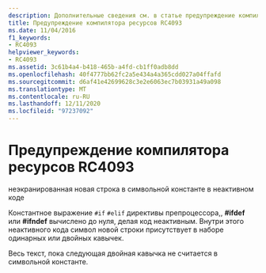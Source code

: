 ```yaml
---
description: Дополнительные сведения см. в статье предупреждение компилятора ресурсов ресурсов RC4093
title: Предупреждение компилятора ресурсов RC4093
ms.date: 11/04/2016
f1_keywords:
- RC4093
helpviewer_keywords:
- RC4093
ms.assetid: 3c61b4a4-b418-465b-a4fd-cb1ff0adb8dd
ms.openlocfilehash: 40f4777bb62fc2a5e434a4a365cdd027a04ffafd
ms.sourcegitcommit: d6af41e42699628c3e2e6063ec7b03931a49a098
ms.translationtype: MT
ms.contentlocale: ru-RU
ms.lasthandoff: 12/11/2020
ms.locfileid: "97237092"
---
```

# <a name="resource-compiler-warning-rc4093"></a>Предупреждение компилятора ресурсов RC4093

неэкранированная новая строка в символьной константе в неактивном коде

Константное выражение `#if` `#elif` директивы препроцессора,, **#ifdef** или **#ifndef** вычислено до нуля, делая код неактивным. Внутри этого неактивного кода символ новой строки присутствует в наборе одинарных или двойных кавычек.

Весь текст, пока следующая двойная кавычка не считается в символьной константе.
